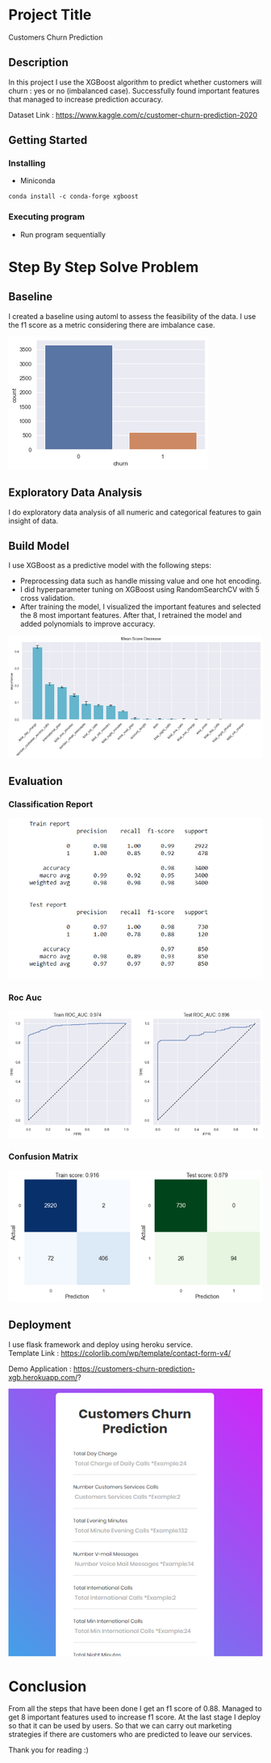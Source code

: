 # Project Title

Customers Churn Prediction 

## Description

In this project I use the XGBoost algorithm to predict whether customers will churn : yes or no (imbalanced case). Successfully found important features that managed to increase prediction accuracy.

Dataset Link : https://www.kaggle.com/c/customer-churn-prediction-2020

## Getting Started

### Installing

* Miniconda 
```
conda install -c conda-forge xgboost
```

### Executing program

* Run program sequentially

# Step By Step Solve Problem 

## Baseline 
I created a baseline using automl to assess the feasibility of the data. I use the f1 score as a metric considering there are imbalance case.

![label_distribution](https://github.com/AfrizalSeptiansyah/Customers_Churn_Prediction/blob/main/asset/label.png?raw=true)


## Exploratory Data Analysis 
I do exploratory data analysis of all numeric and categorical features to gain insight of data. 


## Build Model 
I use XGBoost as a predictive model with the following steps:
* Preprocessing data such as handle missing value and one hot encoding. 
* I did hyperparameter tuning on XGBoost using RandomSearchCV with 5 cross validation.
* After training the model, I visualized the important features and selected the 8 most important features. After that, I retrained the model and added polynomials to improve accuracy.

![features_important](https://github.com/AfrizalSeptiansyah/Customers_Churn_Prediction/blob/main/asset/features_important.png?raw=true)


## Evaluation 

### Classification Report 
![classification_report](https://github.com/AfrizalSeptiansyah/Customers_Churn_Prediction/blob/main/asset/classification_report.PNG?raw=true)

### Roc Auc 
![roc_auc](https://github.com/AfrizalSeptiansyah/Customers_Churn_Prediction/blob/main/asset/roc_auc.png?raw=true)

### Confusion Matrix 
![confusion_matrix](https://github.com/AfrizalSeptiansyah/Customers_Churn_Prediction/blob/main/asset/confusion_,matrix.png?raw=true)


## Deployment 

I use flask framework and deploy using heroku service. <br>
Template Link : https://colorlib.com/wp/template/contact-form-v4/  <br>

Demo Application : https://customers-churn-prediction-xgb.herokuapp.com/?

![app](https://github.com/AfrizalSeptiansyah/Customers_Churn_Prediction/blob/main/asset/app.PNG?raw=true)

# Conclusion
From all the steps that have been done I get an f1 score of 0.88. Managed to get 8 important features used to increase f1 score. At the last stage I deploy so that it can be used by users. So that we can carry out marketing strategies if there are customers who are predicted to leave our services.

Thank you for reading :)
